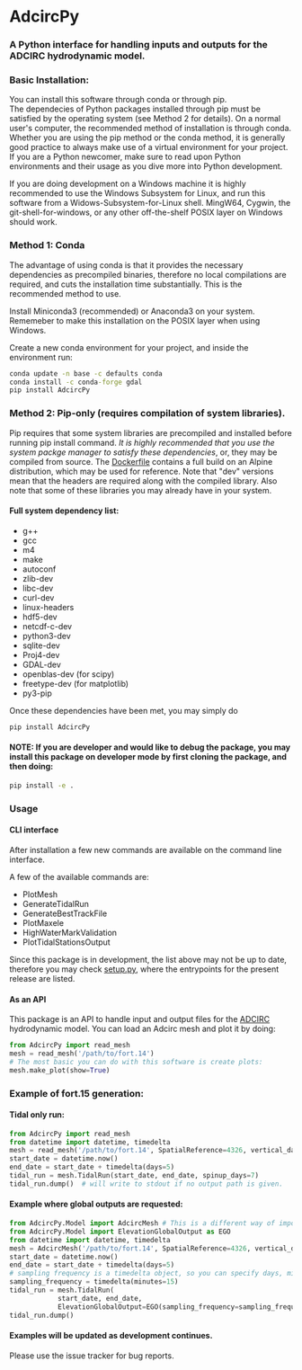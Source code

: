 # AdcircPy

### A Python interface for handling inputs and outputs for the ADCIRC hydrodynamic model.

### Basic Installation:

You can install this software through conda or through pip.</br>
The dependecies of Python packages installed through pip must be satisfied by the operating system (see Method 2 for details). On a normal user's computer, the recommended method of installation is through conda. Whether you are using the pip method or the conda method, it is generally good practice to always make use of a virtual environment for your project. If you are a Python newcomer, make sure to read upon Python environments and their usage as you dive more into Python development.</br>

If you are doing development on a Windows machine it is highly recommended to use the Windows Subsystem for Linux, and run this software from a Widows-Subsystem-for-Linux shell. MingW64, Cygwin, the git-shell-for-windows, or any other off-the-shelf POSIX layer on Windows should work.</br>

### Method 1: Conda

The advantage of using conda is that it provides the necessary dependencies as precompiled binaries, therefore no local compilations are required, and cuts the installation time substantially. This is the recommended method to use. </br>

Install Miniconda3 (recommended) or Anaconda3 on your system. Rememeber to make this installation on the POSIX layer when using Windows.</br>

Create a new conda environment for your project, and inside the environment run:

```cmd
conda update -n base -c defaults conda
conda install -c conda-forge gdal
pip install AdcircPy
```

### Method 2: Pip-only (requires compilation of system libraries).

Pip requires that some system libraries are precompiled and installed before running pip install command. _It is highly recommended that you use the system packge manager to satisfy these dependencies_, or, they may be compiled from source. The [Dockerfile](./Dockerfile) contains a full build on an Alpine distribution, which may be used for reference. Note that "dev" versions mean that the headers are required along with the compiled library. Also note that some of these libraries you may already have in your system.

#### Full system dependency list:

- g++
- gcc
- m4
- make
- autoconf
- zlib-dev
- libc-dev
- curl-dev
- linux-headers
- hdf5-dev
- netcdf-c-dev
- python3-dev
- sqlite-dev
- Proj4-dev
- GDAL-dev
- openblas-dev (for scipy)
- freetype-dev (for matplotlib)
- py3-pip

Once these dependencies have been met, you may simply do

```cmd
pip install AdcircPy
```

#### NOTE: If you are developer and would like to debug the package, you may install this package on developer mode by first cloning the package, and then doing:

```cmd
pip install -e .
```

### Usage

#### CLI interface

After installation a few new commands are available on the command line interface.

A few of the available commands are:

- PlotMesh
- GenerateTidalRun
- GenerateBestTrackFile
- PlotMaxele
- HighWaterMarkValidation
- PlotTidalStationsOutput

Since this package is in development, the list above may not be up to date, therefore you may check [setup.py](setup.py), where the entrypoints for the present release are listed.

#### As an API

This package is an API to handle input and output files for the [ADCIRC](http://adcirc.org) hydrodynamic model.
You can load an Adcirc mesh and plot it by doing:

```Python
from AdcircPy import read_mesh
mesh = read_mesh('/path/to/fort.14')
# The most basic you can do with this software is create plots:
mesh.make_plot(show=True)
```

### Example of fort.15 generation:

#### Tidal only run:

```Python
from AdcircPy import read_mesh
from datetime import datetime, timedelta
mesh = read_mesh('/path/to/fort.14', SpatialReference=4326, vertical_datum='LSML')
start_date = datetime.now()
end_date = start_date + timedelta(days=5)
tidal_run = mesh.TidalRun(start_date, end_date, spinup_days=7)
tidal_run.dump()  # will write to stdout if no output path is given.
```

#### Example where global outputs are requested:

```Python
from AdcircPy.Model import AdcircMesh # This is a different way of importing your mesh.
from AdcircPy.Model import ElevationGlobalOutput as EGO
from datetime import datetime, timedelta
mesh = AdcircMesh('/path/to/fort.14', SpatialReference=4326, vertical_datum='LSML')
start_date = datetime.now()
end_date = start_date + timedelta(days=5)
# sampling frequency is a timedelta object, so you can specify days, minutes, hours or seconds
sampling_frequency = timedelta(minutes=15)
tidal_run = mesh.TidalRun(
            start_date, end_date,
            ElevationGlobalOutput=EGO(sampling_frequency=sampling_frequency))
tidal_run.dump()
```

#### Examples will be updated as development continues.

Please use the issue tracker for bug reports.
